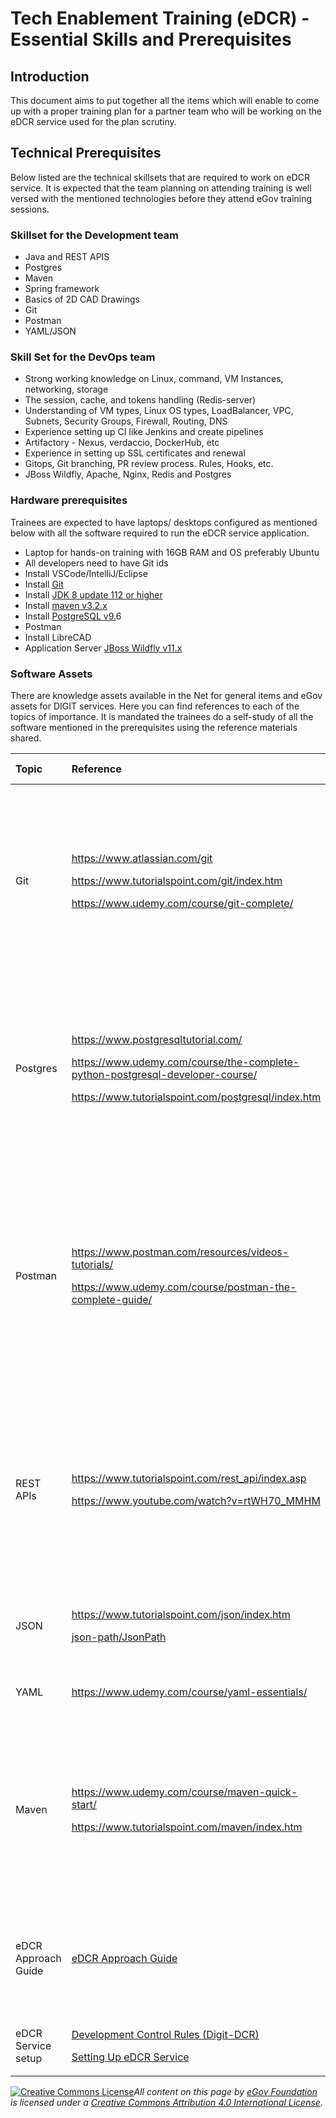 # Tech Enablement Training \(eDCR\) - Essential Skills and Prerequisites

## Introduction

This document aims to put together all the items which will enable to come up with a proper training plan for a partner team who will be working on the eDCR service used for the plan scrutiny.

## Technical Prerequisites

Below listed are the technical skillsets that are required to work on eDCR service. It is expected that the team planning on attending training is well versed with the mentioned technologies before they attend eGov training sessions.

### Skillset for the Development team

* Java and REST APIS
* Postgres 
* Maven
* Spring framework
* Basics of 2D CAD Drawings
* Git
* Postman
* YAML/JSON

### Skill Set for the DevOps team

* Strong working knowledge on Linux, command, VM Instances, networking, storage
* The session, cache, and tokens handling \(Redis-server\)
* Understanding of VM types, Linux OS types, LoadBalancer, VPC, Subnets, Security Groups, Firewall, Routing, DNS
* Experience setting up CI like Jenkins and create pipelines
* Artifactory - Nexus, verdaccio, DockerHub, etc
* Experience in setting up SSL certificates and renewal
* Gitops, Git branching, PR review process. Rules, Hooks, etc.
* JBoss Wildfly, Apache, Nginx, Redis and Postgres

### Hardware prerequisites

Trainees are expected to have laptops/ desktops configured as mentioned below with all the software required to run the eDCR service application.

* Laptop for hands-on training with 16GB RAM and OS preferably Ubuntu
* All developers need to have Git ids
* Install VSCode/IntelliJ/Eclipse
* Install [Git ](https://git-scm.com/downloads)
* Install [JDK 8 update 112 or higher](http://www.oracle.com/technetwork/java/javase/downloads)
* Install [maven v3.2.x](http://maven.apache.org/download.cgi)
* Install [PostgreSQL v9.](http://www.postgresql.org/download/)6
* Postman
* Install LibreCAD
* Application Server [JBoss Wildfly v11.x](https://devops.egovernments.org/Downloads/wildfly/wildfly-11.0.0.Final.zip)

### Software Assets

There are knowledge assets available in the Net for general items and eGov assets for DIGIT services. Here you can find references to each of the topics of importance. It is mandated the trainees do a self-study of all the software mentioned in the prerequisites using the reference materials shared.

<table>
  <thead>
    <tr>
      <th style="text-align:left"><b>Topic</b>
      </th>
      <th style="text-align:left"><b>Reference</b>
      </th>
      <th style="text-align:left"><b>Preparedness Check</b>
      </th>
    </tr>
  </thead>
  <tbody>
    <tr>
      <td style="text-align:left">Git</td>
      <td style="text-align:left">
        <p><a href="https://www.atlassian.com/git">https://www.atlassian.com/git</a>
        </p>
        <p><a href="https://www.tutorialspoint.com/git/index.htm">https://www.tutorialspoint.com/git/index.htm</a>
        </p>
        <p><a href="https://www.udemy.com/course/git-complete/">https://www.udemy.com/course/git-complete/</a>
        </p>
      </td>
      <td style="text-align:left">
        <p>Do you have a Git account?</p>
        <p>Do you know how to clone a repository, pull updates, push updates?</p>
        <p>Do you know how to give a pull request and merge the pull request?</p>
      </td>
    </tr>
    <tr>
      <td style="text-align:left">Postgres</td>
      <td style="text-align:left">
        <p><a href="https://www.postgresqltutorial.com/">https://www.postgresqltutorial.com/</a>
        </p>
        <p><a href="https://www.udemy.com/course/the-complete-python-postgresql-developer-course/">https://www.udemy.com/course/the-complete-python-postgresql-developer-course/</a>
        </p>
        <p><a href="https://www.tutorialspoint.com/postgresql/index.htm">https://www.tutorialspoint.com/postgresql/index.htm</a>
        </p>
      </td>
      <td style="text-align:left">
        <p>How to create database and set up privileges?</p>
        <p>How to add index on table?</p>
        <p>How to use aggregation functions in psql?</p>
      </td>
    </tr>
    <tr>
      <td style="text-align:left">Postman</td>
      <td style="text-align:left">
        <p><a href="https://www.postman.com/resources/videos-tutorials/">https://www.postman.com/resources/videos-tutorials/</a>
        </p>
        <p><a href="https://www.udemy.com/course/postman-the-complete-guide/">https://www.udemy.com/course/postman-the-complete-guide/</a>
        </p>
      </td>
      <td style="text-align:left">
        <p>Call a REST API from Postman with proper payload and show the response</p>
        <p>Setup any service locally(MDMS or user service has least dependencies)
          and check the API&#x2019;s using postman</p>
      </td>
    </tr>
    <tr>
      <td style="text-align:left">REST APIs</td>
      <td style="text-align:left">
        <p><a href="https://www.tutorialspoint.com/rest_api/index.asp">https://www.tutorialspoint.com/rest_api/index.asp</a>
        </p>
        <p><a href="https://www.youtube.com/watch?v=rtWH70_MMHM">https://www.youtube.com/watch?v=rtWH70_MMHM</a>
        </p>
      </td>
      <td style="text-align:left">
        <p>What are the principles to be followed when making a REST API?</p>
        <p>When to use POST and GET?</p>
        <p>How to define the request and response parameters?</p>
      </td>
    </tr>
    <tr>
      <td style="text-align:left">JSON</td>
      <td style="text-align:left">
        <p><a href="https://www.tutorialspoint.com/json/index.htm">https://www.tutorialspoint.com/json/index.htm</a>
        </p>
        <p><a href="https://github.com/json-path/JsonPath"><img src="https://github.com/fluidicon.png" alt/>json-path/JsonPath</a>
        </p>
      </td>
      <td style="text-align:left">How to write filters to extract specific data using jsonPaths?</td>
    </tr>
    <tr>
      <td style="text-align:left">YAML</td>
      <td style="text-align:left"><a href="https://www.udemy.com/course/yaml-essentials/">https://www.udemy.com/course/yaml-essentials/</a>
      </td>
      <td style="text-align:left">How to read an API contract using swagger?</td>
    </tr>
    <tr>
      <td style="text-align:left">Maven</td>
      <td style="text-align:left">
        <p><a href="https://www.udemy.com/course/maven-quick-start/">https://www.udemy.com/course/maven-quick-start/</a>
        </p>
        <p><a href="https://www.tutorialspoint.com/maven/index.htm">https://www.tutorialspoint.com/maven/index.htm</a>
        </p>
      </td>
      <td style="text-align:left">
        <p>What is POM?</p>
        <p>What is the purpose of maven clean install and how to do it?</p>
        <p>What is the difference between version and SNAPSHOT?</p>
      </td>
    </tr>
    <tr>
      <td style="text-align:left">eDCR Approach Guide</td>
      <td style="text-align:left"><a href="https://digit-discuss.atlassian.net/l/c/Gh0kEwC6">eDCR Approach Guide</a>
      </td>
      <td style="text-align:left">How to configuring and customizing the eDCR engine as per the state/city
        rules and regulations.</td>
    </tr>
    <tr>
      <td style="text-align:left">eDCR Service setup</td>
      <td style="text-align:left">
        <p><a href="https://digit-discuss.atlassian.net/l/c/gLYMCaS7">Development Control Rules (Digit-DCR)</a>
        </p>
        <p><a href="https://digit-discuss.atlassian.net/l/c/8s5or1tz">Setting Up eDCR Service</a>
        </p>
      </td>
      <td style="text-align:left">Overall Flow of eDCr service, design and setup process</td>
    </tr>
  </tbody>
</table>





[![Creative Commons License](https://i.creativecommons.org/l/by/4.0/80x15.png)_​_](http://creativecommons.org/licenses/by/4.0/)_All content on this page by_ [_eGov Foundation_](https://egov.org.in/) _is licensed under a_ [_Creative Commons Attribution 4.0 International License_](http://creativecommons.org/licenses/by/4.0/)_._

